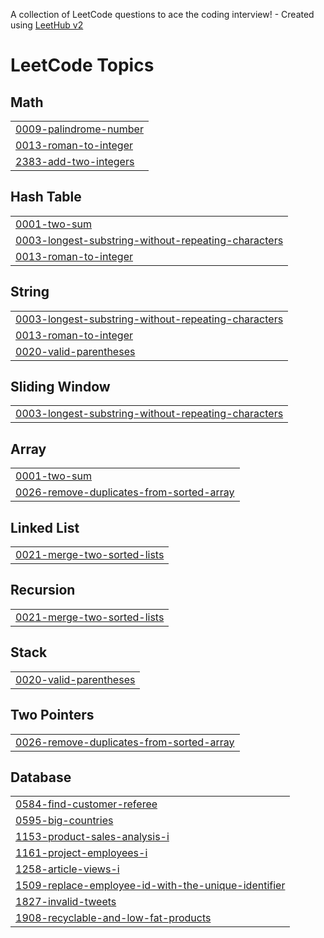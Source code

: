 A collection of LeetCode questions to ace the coding interview! - Created using [LeetHub v2](https://github.com/arunbhardwaj/LeetHub-2.0)
<!---LeetCode Topics Start-->
# LeetCode Topics
## Math
|  |
| ------- |
| [0009-palindrome-number](https://github.com/Ugurhandasdemir/LeetCode/tree/master/0009-palindrome-number) |
| [0013-roman-to-integer](https://github.com/Ugurhandasdemir/LeetCode/tree/master/0013-roman-to-integer) |
| [2383-add-two-integers](https://github.com/Ugurhandasdemir/LeetCode/tree/master/2383-add-two-integers) |
## Hash Table
|  |
| ------- |
| [0001-two-sum](https://github.com/Ugurhandasdemir/LeetCode/tree/master/0001-two-sum) |
| [0003-longest-substring-without-repeating-characters](https://github.com/Ugurhandasdemir/LeetCode/tree/master/0003-longest-substring-without-repeating-characters) |
| [0013-roman-to-integer](https://github.com/Ugurhandasdemir/LeetCode/tree/master/0013-roman-to-integer) |
## String
|  |
| ------- |
| [0003-longest-substring-without-repeating-characters](https://github.com/Ugurhandasdemir/LeetCode/tree/master/0003-longest-substring-without-repeating-characters) |
| [0013-roman-to-integer](https://github.com/Ugurhandasdemir/LeetCode/tree/master/0013-roman-to-integer) |
| [0020-valid-parentheses](https://github.com/Ugurhandasdemir/LeetCode/tree/master/0020-valid-parentheses) |
## Sliding Window
|  |
| ------- |
| [0003-longest-substring-without-repeating-characters](https://github.com/Ugurhandasdemir/LeetCode/tree/master/0003-longest-substring-without-repeating-characters) |
## Array
|  |
| ------- |
| [0001-two-sum](https://github.com/Ugurhandasdemir/LeetCode/tree/master/0001-two-sum) |
| [0026-remove-duplicates-from-sorted-array](https://github.com/Ugurhandasdemir/LeetCode/tree/master/0026-remove-duplicates-from-sorted-array) |
## Linked List
|  |
| ------- |
| [0021-merge-two-sorted-lists](https://github.com/Ugurhandasdemir/LeetCode/tree/master/0021-merge-two-sorted-lists) |
## Recursion
|  |
| ------- |
| [0021-merge-two-sorted-lists](https://github.com/Ugurhandasdemir/LeetCode/tree/master/0021-merge-two-sorted-lists) |
## Stack
|  |
| ------- |
| [0020-valid-parentheses](https://github.com/Ugurhandasdemir/LeetCode/tree/master/0020-valid-parentheses) |
## Two Pointers
|  |
| ------- |
| [0026-remove-duplicates-from-sorted-array](https://github.com/Ugurhandasdemir/LeetCode/tree/master/0026-remove-duplicates-from-sorted-array) |
## Database
|  |
| ------- |
| [0584-find-customer-referee](https://github.com/Ugurhandasdemir/LeetCode/tree/master/0584-find-customer-referee) |
| [0595-big-countries](https://github.com/Ugurhandasdemir/LeetCode/tree/master/0595-big-countries) |
| [1153-product-sales-analysis-i](https://github.com/Ugurhandasdemir/LeetCode/tree/master/1153-product-sales-analysis-i) |
| [1161-project-employees-i](https://github.com/Ugurhandasdemir/LeetCode/tree/master/1161-project-employees-i) |
| [1258-article-views-i](https://github.com/Ugurhandasdemir/LeetCode/tree/master/1258-article-views-i) |
| [1509-replace-employee-id-with-the-unique-identifier](https://github.com/Ugurhandasdemir/LeetCode/tree/master/1509-replace-employee-id-with-the-unique-identifier) |
| [1827-invalid-tweets](https://github.com/Ugurhandasdemir/LeetCode/tree/master/1827-invalid-tweets) |
| [1908-recyclable-and-low-fat-products](https://github.com/Ugurhandasdemir/LeetCode/tree/master/1908-recyclable-and-low-fat-products) |
<!---LeetCode Topics End-->